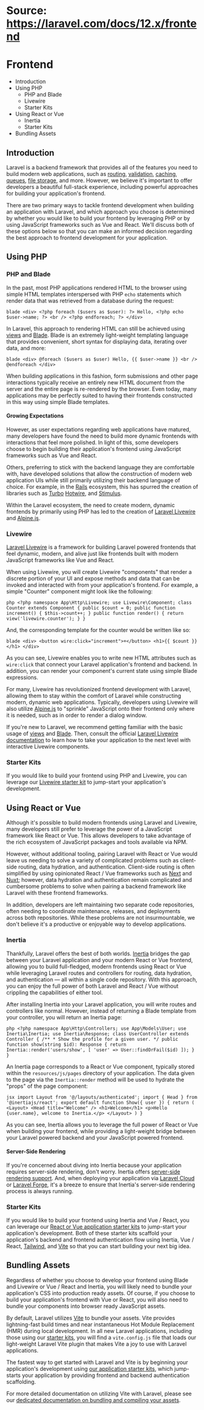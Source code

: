 # Source: https://laravel.com/docs/12.x/frontend

# Frontend

  * Introduction
  * Using PHP
    * PHP and Blade
    * Livewire
    * Starter Kits
  * Using React or Vue
    * Inertia
    * Starter Kits
  * Bundling Assets



## Introduction

Laravel is a backend framework that provides all of the features you need to build modern web applications, such as [routing](/docs/12.x/routing), [validation](/docs/12.x/validation), [caching](/docs/12.x/cache), [queues](/docs/12.x/queues), [file storage](/docs/12.x/filesystem), and more. However, we believe it's important to offer developers a beautiful full-stack experience, including powerful approaches for building your application's frontend.

There are two primary ways to tackle frontend development when building an application with Laravel, and which approach you choose is determined by whether you would like to build your frontend by leveraging PHP or by using JavaScript frameworks such as Vue and React. We'll discuss both of these options below so that you can make an informed decision regarding the best approach to frontend development for your application.

## Using PHP

### PHP and Blade

In the past, most PHP applications rendered HTML to the browser using simple HTML templates interspersed with PHP `echo` statements which render data that was retrieved from a database during the request:

```blade <div> <?php foreach ($users as $user): ?> Hello, <?php echo $user->name; ?> <br /> <?php endforeach; ?> </div> ``` 

In Laravel, this approach to rendering HTML can still be achieved using [views](/docs/12.x/views) and [Blade](/docs/12.x/blade). Blade is an extremely light-weight templating language that provides convenient, short syntax for displaying data, iterating over data, and more:

```blade <div> @foreach ($users as $user) Hello, {{ $user->name }} <br /> @endforeach </div> ``` 

When building applications in this fashion, form submissions and other page interactions typically receive an entirely new HTML document from the server and the entire page is re-rendered by the browser. Even today, many applications may be perfectly suited to having their frontends constructed in this way using simple Blade templates.

#### Growing Expectations

However, as user expectations regarding web applications have matured, many developers have found the need to build more dynamic frontends with interactions that feel more polished. In light of this, some developers choose to begin building their application's frontend using JavaScript frameworks such as Vue and React.

Others, preferring to stick with the backend language they are comfortable with, have developed solutions that allow the construction of modern web application UIs while still primarily utilizing their backend language of choice. For example, in the [Rails](https://rubyonrails.org/) ecosystem, this has spurred the creation of libraries such as [Turbo](https://turbo.hotwired.dev/) [Hotwire](https://hotwired.dev/), and [Stimulus](https://stimulus.hotwired.dev/).

Within the Laravel ecosystem, the need to create modern, dynamic frontends by primarily using PHP has led to the creation of [Laravel Livewire](https://livewire.laravel.com) and [Alpine.js](https://alpinejs.dev/).

### Livewire

[Laravel Livewire](https://livewire.laravel.com) is a framework for building Laravel powered frontends that feel dynamic, modern, and alive just like frontends built with modern JavaScript frameworks like Vue and React.

When using Livewire, you will create Livewire "components" that render a discrete portion of your UI and expose methods and data that can be invoked and interacted with from your application's frontend. For example, a simple "Counter" component might look like the following:

```php <?php namespace App\Http\Livewire; use Livewire\Component; class Counter extends Component { public $count = 0; public function increment() { $this->count++; } public function render() { return view('livewire.counter'); } } ``` 

And, the corresponding template for the counter would be written like so:

```blade <div> <button wire:click="increment">+</button> <h1>{{ $count }}</h1> </div> ``` 

As you can see, Livewire enables you to write new HTML attributes such as `wire:click` that connect your Laravel application's frontend and backend. In addition, you can render your component's current state using simple Blade expressions.

For many, Livewire has revolutionized frontend development with Laravel, allowing them to stay within the comfort of Laravel while constructing modern, dynamic web applications. Typically, developers using Livewire will also utilize [Alpine.js](https://alpinejs.dev/) to "sprinkle" JavaScript onto their frontend only where it is needed, such as in order to render a dialog window.

If you're new to Laravel, we recommend getting familiar with the basic usage of [views](/docs/12.x/views) and [Blade](/docs/12.x/blade). Then, consult the official [Laravel Livewire documentation](https://livewire.laravel.com/docs) to learn how to take your application to the next level with interactive Livewire components.

### Starter Kits

If you would like to build your frontend using PHP and Livewire, you can leverage our [Livewire starter kit](/docs/12.x/starter-kits) to jump-start your application's development.

## Using React or Vue

Although it's possible to build modern frontends using Laravel and Livewire, many developers still prefer to leverage the power of a JavaScript framework like React or Vue. This allows developers to take advantage of the rich ecosystem of JavaScript packages and tools available via NPM.

However, without additional tooling, pairing Laravel with React or Vue would leave us needing to solve a variety of complicated problems such as client-side routing, data hydration, and authentication. Client-side routing is often simplified by using opinionated React / Vue frameworks such as [Next](https://nextjs.org/) and [Nuxt](https://nuxt.com/); however, data hydration and authentication remain complicated and cumbersome problems to solve when pairing a backend framework like Laravel with these frontend frameworks.

In addition, developers are left maintaining two separate code repositories, often needing to coordinate maintenance, releases, and deployments across both repositories. While these problems are not insurmountable, we don't believe it's a productive or enjoyable way to develop applications.

### Inertia

Thankfully, Laravel offers the best of both worlds. [Inertia](https://inertiajs.com) bridges the gap between your Laravel application and your modern React or Vue frontend, allowing you to build full-fledged, modern frontends using React or Vue while leveraging Laravel routes and controllers for routing, data hydration, and authentication — all within a single code repository. With this approach, you can enjoy the full power of both Laravel and React / Vue without crippling the capabilities of either tool.

After installing Inertia into your Laravel application, you will write routes and controllers like normal. However, instead of returning a Blade template from your controller, you will return an Inertia page:

```php <?php namespace App\Http\Controllers; use App\Models\User; use Inertia\Inertia; use Inertia\Response; class UserController extends Controller { /** * Show the profile for a given user. */ public function show(string $id): Response { return Inertia::render('users/show', [ 'user' => User::findOrFail($id) ]); } } ``` 

An Inertia page corresponds to a React or Vue component, typically stored within the `resources/js/pages` directory of your application. The data given to the page via the `Inertia::render` method will be used to hydrate the "props" of the page component:

```jsx import Layout from '@/layouts/authenticated'; import { Head } from '@inertiajs/react'; export default function Show({ user }) { return ( <Layout> <Head title="Welcome" /> <h1>Welcome</h1> <p>Hello {user.name}, welcome to Inertia.</p> </Layout> ) } ``` 

As you can see, Inertia allows you to leverage the full power of React or Vue when building your frontend, while providing a light-weight bridge between your Laravel powered backend and your JavaScript powered frontend.

#### Server-Side Rendering

If you're concerned about diving into Inertia because your application requires server-side rendering, don't worry. Inertia offers [server-side rendering support](https://inertiajs.com/server-side-rendering). And, when deploying your application via [Laravel Cloud](https://cloud.laravel.com) or [Laravel Forge](https://forge.laravel.com), it's a breeze to ensure that Inertia's server-side rendering process is always running.

### Starter Kits

If you would like to build your frontend using Inertia and Vue / React, you can leverage our [React or Vue application starter kits](/docs/12.x/starter-kits) to jump-start your application's development. Both of these starter kits scaffold your application's backend and frontend authentication flow using Inertia, Vue / React, [Tailwind](https://tailwindcss.com), and [Vite](https://vitejs.dev) so that you can start building your next big idea.

## Bundling Assets

Regardless of whether you choose to develop your frontend using Blade and Livewire or Vue / React and Inertia, you will likely need to bundle your application's CSS into production ready assets. Of course, if you choose to build your application's frontend with Vue or React, you will also need to bundle your components into browser ready JavaScript assets.

By default, Laravel utilizes [Vite](https://vitejs.dev) to bundle your assets. Vite provides lightning-fast build times and near instantaneous Hot Module Replacement (HMR) during local development. In all new Laravel applications, including those using our [starter kits](/docs/12.x/starter-kits), you will find a `vite.config.js` file that loads our light-weight Laravel Vite plugin that makes Vite a joy to use with Laravel applications.

The fastest way to get started with Laravel and Vite is by beginning your application's development using [our application starter kits](/docs/12.x/starter-kits), which jump-starts your application by providing frontend and backend authentication scaffolding.

For more detailed documentation on utilizing Vite with Laravel, please see our [dedicated documentation on bundling and compiling your assets](/docs/12.x/vite).
